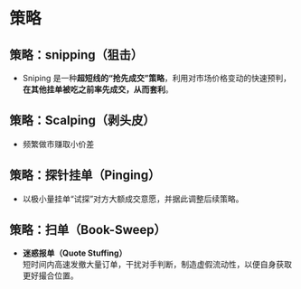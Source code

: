 # 策略
## 策略：snipping（狙击）
- Sniping 是一种**超短线的“抢先成交”策略**，利用对市场价格变动的快速预判，**在其他挂单被吃之前率先成交，从而套利**。
## 策略：Scalping（剥头皮）
- 频繁做市赚取小价差
## 策略：探针挂单（Pinging）
- 以极小量挂单“试探”对方大额成交意愿，并据此调整后续策略。
## 策略：扫单（Book-Sweep）

- **迷惑报单（Quote Stuffing）**  
    短时间内高速发撤大量订单，干扰对手判断，制造虚假流动性，以便自身获取更好撮合位置。
